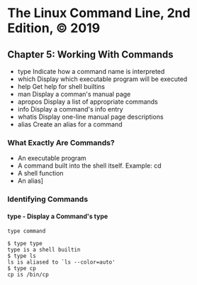 # The Linux Command Line, 2nd Edition, © 2019

## Chapter 5: Working With Commands

* type Indicate how a command name is interpreted
* which Display which executable program will be executed
* help Get help for shell builtins
* man Display a comman's manual page
* apropos Display a list of appropriate commands
* info Display a command's info entry
* whatis Display one-line manual page descriptions
* alias Create an alias for a command

### What Exactly Are Commands?

* An executable program
* A command built into the shell itself. Example: cd
* A shell function
* An alias]

### Identifying Commands 

#### type - Display a Command's type

`type command`

```
$ type type
type is a shell builtin
$ type ls
ls is aliased to `ls --color=auto'
$ type cp
cp is /bin/cp
```